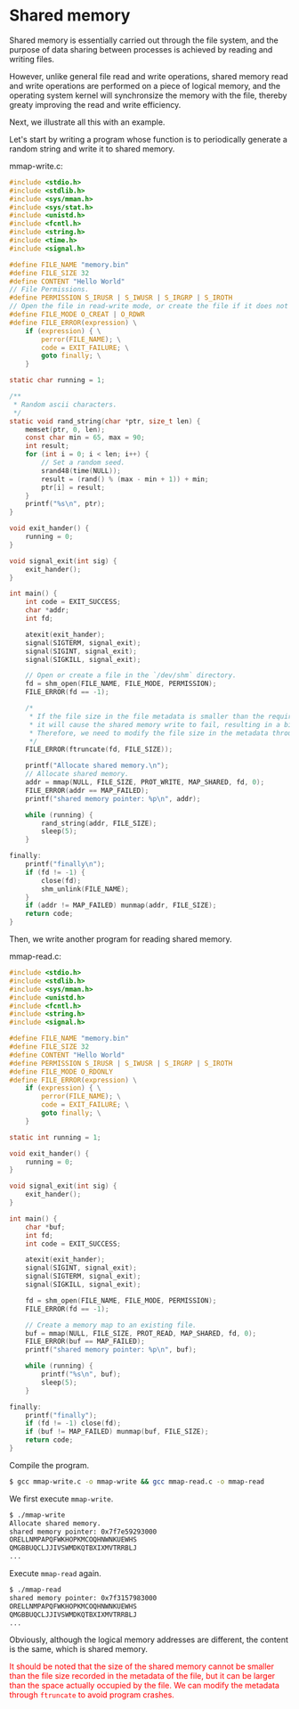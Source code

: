 # Shared memory

Shared memory is essentially carried out through the file system, and the purpose of data sharing between processes is achieved by reading and writing files.

However, unlike general file read and write operations, shared memory read and write operations are performed on a piece of logical memory, and the operating system kernel will synchronsize the memory with the file, thereby greaty improving the read and write efficiency.

Next, we illustrate all this with an example.

Let's start by writing a program whose function is to periodically generate a random string and write it to shared memory.

mmap-write.c:

```c
#include <stdio.h>
#include <stdlib.h>
#include <sys/mman.h>
#include <sys/stat.h>
#include <unistd.h>
#include <fcntl.h>
#include <string.h>
#include <time.h>
#include <signal.h>

#define FILE_NAME "memory.bin"
#define FILE_SIZE 32
#define CONTENT "Hello World"
// File Permissions.
#define PERMISSION S_IRUSR | S_IWUSR | S_IRGRP | S_IROTH
// Open the file in read-write mode, or create the file if it does not exist.
#define FILE_MODE O_CREAT | O_RDWR
#define FILE_ERROR(expression) \
    if (expression) { \
        perror(FILE_NAME); \
        code = EXIT_FAILURE; \
        goto finally; \
    }

static char running = 1;

/**
 * Random ascii characters.
 */
static void rand_string(char *ptr, size_t len) {
    memset(ptr, 0, len);
    const char min = 65, max = 90;
    int result;
    for (int i = 0; i < len; i++) {
        // Set a random seed.
        srand48(time(NULL));
        result = (rand() % (max - min + 1)) + min;
        ptr[i] = result;
    }
    printf("%s\n", ptr);
}

void exit_hander() {
    running = 0;
}

void signal_exit(int sig) {
    exit_hander();
}

int main() {
    int code = EXIT_SUCCESS;
    char *addr;
    int fd;

    atexit(exit_hander);
    signal(SIGTERM, signal_exit);
    signal(SIGINT, signal_exit);
    signal(SIGKILL, signal_exit);

    // Open or create a file in the `/dev/shm` directory.
    fd = shm_open(FILE_NAME, FILE_MODE, PERMISSION);
    FILE_ERROR(fd == -1);

    /*
     * If the file size in the file metadata is smaller than the required shared memory size,
     * it will cause the shared memory write to fail, resulting in a bit segmentation fault.
     * Therefore, we need to modify the file size in the metadata through the `ftruncate` function, commonly known as `hole punching`.
     */
    FILE_ERROR(ftruncate(fd, FILE_SIZE));

    printf("Allocate shared memory.\n");
    // Allocate shared memory.
    addr = mmap(NULL, FILE_SIZE, PROT_WRITE, MAP_SHARED, fd, 0);
    FILE_ERROR(addr == MAP_FAILED);
    printf("shared memory pointer: %p\n", addr);

    while (running) {
        rand_string(addr, FILE_SIZE);
        sleep(5);
    }

finally:
    printf("finally\n");
    if (fd != -1) {
        close(fd);
        shm_unlink(FILE_NAME);
    }
    if (addr != MAP_FAILED) munmap(addr, FILE_SIZE);
    return code;
}
```

Then, we write another program for reading shared memory.

mmap-read.c:

```c
#include <stdio.h>
#include <stdlib.h>
#include <sys/mman.h>
#include <unistd.h>
#include <fcntl.h>
#include <string.h>
#include <signal.h>

#define FILE_NAME "memory.bin"
#define FILE_SIZE 32
#define CONTENT "Hello World"
#define PERMISSION S_IRUSR | S_IWUSR | S_IRGRP | S_IROTH
#define FILE_MODE O_RDONLY
#define FILE_ERROR(expression) \
    if (expression) { \
        perror(FILE_NAME); \
        code = EXIT_FAILURE; \
        goto finally; \
    }

static int running = 1;

void exit_hander() {
    running = 0;
}

void signal_exit(int sig) {
    exit_hander();
}

int main() {
    char *buf;
    int fd;
    int code = EXIT_SUCCESS;

    atexit(exit_hander);
    signal(SIGINT, signal_exit);
    signal(SIGTERM, signal_exit);
    signal(SIGKILL, signal_exit);

    fd = shm_open(FILE_NAME, FILE_MODE, PERMISSION);
    FILE_ERROR(fd == -1);

    // Create a memory map to an existing file.
    buf = mmap(NULL, FILE_SIZE, PROT_READ, MAP_SHARED, fd, 0);
    FILE_ERROR(buf == MAP_FAILED);
    printf("shared memory pointer: %p\n", buf);

    while (running) {
        printf("%s\n", buf);
        sleep(5);
    }

finally:
    printf("finally");
    if (fd != -1) close(fd);
    if (buf != MAP_FAILED) munmap(buf, FILE_SIZE);
    return code;
}
```

Compile the program.

```bash
$ gcc mmap-write.c -o mmap-write && gcc mmap-read.c -o mmap-read
```

We first execute `mmap-write`.

```bash
$ ./mmap-write
Allocate shared memory.
shared memory pointer: 0x7f7e59293000
ORELLNMPAPQFWKHOPKMCOQHNWNKUEWHS
QMGBBUQCLJJIVSWMDKQTBXIXMVTRRBLJ
...
```

Execute `mmap-read` again.

```bash
$ ./mmap-read
shared memory pointer: 0x7f3157983000
ORELLNMPAPQFWKHOPKMCOQHNWNKUEWHS
QMGBBUQCLJJIVSWMDKQTBXIXMVTRRBLJ
...
```

Obviously, although the logical memory addresses are different, the content is the same, which is shared memory.

<font color="red">It should be noted that the size of the shared memory cannot be smaller than the file size recorded in the metadata of the file, but it can be larger than the space actually occupied by the file. We can modify the metadata through `ftruncate` to avoid program crashes.</font>